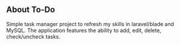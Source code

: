 ## About To-Do

Simple task manager project to refresh my skills in laravel/blade and MySQL. The application features the ability to add, edit, delete, check/uncheck tasks. 

